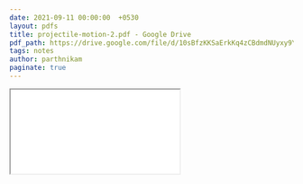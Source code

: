 ```yaml
---
date: 2021-09-11 00:00:00  +0530
layout: pdfs
title: projectile-motion-2.pdf - Google Drive
pdf_path: https://drive.google.com/file/d/10sBfzKKSaErkKq4zCBdmdNUyxy9YYqIz/preview?usp=sharing
tags: notes
author: parthnikam
paginate: true
---
```


<iframe class="embed-pdf" src="{{ page.pdf_path }}#toolbar=0" seamless="seamless" scrolling="no" style="overflow:hidden"></iframe>

